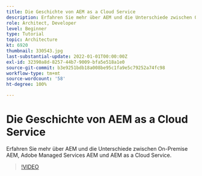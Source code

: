 ```yaml
---
title: Die Geschichte von AEM as a Cloud Service
description: Erfahren Sie mehr über AEM und die Unterschiede zwischen On-Premise AEM, Adobe Managed Services AEM und AEM as a Cloud Service.
role: Architect, Developer
level: Beginner
type: Tutorial
topic: Architecture
kt: 6920
thumbnail: 330543.jpg
last-substantial-update: 2022-01-01T00:00:00Z
exl-id: 32390a8d-8257-44b7-9009-bfa5e518a1e0
source-git-commit: b3e9251bdb18a008be95c1fa9e5c79252a74fc98
workflow-type: tm+mt
source-wordcount: '58'
ht-degree: 100%

---
```


# Die Geschichte von AEM as a Cloud Service

Erfahren Sie mehr über AEM und die Unterschiede zwischen On-Premise AEM, Adobe Managed Services AEM und AEM as a Cloud Service.

>[!VIDEO](https://video.tv.adobe.com/v/330543?quality=12&learn=on)

